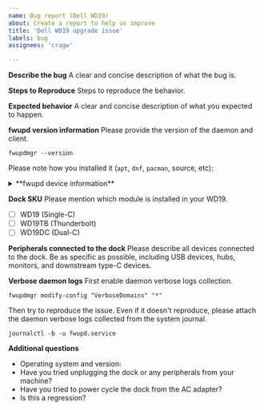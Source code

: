 ```yaml
---
name: Bug report (Dell WD19)
about: Create a report to help us improve
title: 'Dell WD19 upgrade issue'
labels: bug
assignees: 'cragw'

---
```


**Describe the bug**
A clear and concise description of what the bug is.

**Steps to Reproduce**
Steps to reproduce the behavior.

**Expected behavior**
A clear and concise description of what you expected to happen.

**fwupd version information**
Please provide the version of the daemon and client.

```shell
fwupdmgr --version
```

Please note how you installed it (`apt`, `dnf`, `pacman`, source, etc):

<details>

<summary>**fwupd device information**</summary>

Please provide the output of the external fwupd devices recognized in your system.

```shell
fwupdmgr get-devices --filter=~internal
```

</details>

**Dock SKU**
Please mention which module is installed in your WD19.

- [ ] WD19 (Single-C)
- [ ] WD19TB (Thunderbolt)
- [ ] WD19DC (Dual-C)

**Peripherals connected to the dock**
Please describe all devices connected to the dock.  Be as specific as possible,
including USB devices, hubs, monitors, and downstream type-C devices.

**Verbose daemon logs**
First enable daemon verbose logs collection.

```shell
fwupdmgr modify-config "VerboseDomains" "*"
```

Then try to reproduce the issue.  Even if it doesn't reproduce, please attach the
daemon verbose logs collected from the system journal.

```shell
journalctl -b -u fwupd.service
```

**Additional questions**

- Operating system and version:
- Have you tried unplugging the dock or any peripherals from your machine?
- Have you tried to power cycle the dock from the AC adapter?
- Is this a regression?
